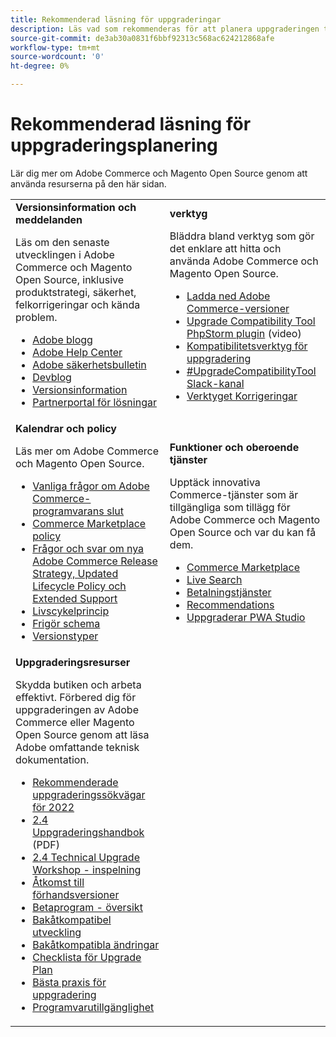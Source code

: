 ```yaml
---
title: Rekommenderad läsning för uppgraderingar
description: Läs vad som rekommenderas för att planera uppgraderingen till Adobe Commerce eller Magento Open Source.
source-git-commit: de3ab30a0831f6bbf92313c568ac624212868afe
workflow-type: tm+mt
source-wordcount: '0'
ht-degree: 0%

---
```



# Rekommenderad läsning för uppgraderingsplanering

Lär dig mer om Adobe Commerce och Magento Open Source genom att använda resurserna på den här sidan.

<table>
  <tbody>
    <tr>
      <td><strong>Versionsinformation och meddelanden</strong>
        <p>Läs om den senaste utvecklingen i Adobe Commerce och Magento Open Source, inklusive produktstrategi, säkerhet, felkorrigeringar och kända problem.</p>
          <ul>
            <li><a href="https://blog.adobe.com/">Adobe blogg</a></li>
            <li><a href="https://support.magento.com/hc/en-us">Adobe Help Center</a></li>
            <li><a href="https://helpx.adobe.com/security/products/magento/apsb22-12.html">Adobe säkerhetsbulletin</a></li>
            <li><a href="https://community.magento.com/t5/Magento-DevBlog/bg-p/devblog">Devblog</a></li>
            <li><a href="https://devdocs.magento.com/guides/v2.4/release-notes/bk-release-notes.html">Versionsinformation</a></li>
            <li><a href="https://solutionpartners.adobe.com/solution-partners.html">Partnerportal för lösningar</a></li>
          </ul>
        </td>
      <td><strong>verktyg</strong>
        <p>Bläddra bland verktyg som gör det enklare att hitta och använda Adobe Commerce och Magento Open Source.</p>
          <ul>
            <li><a href="https://magento.com/tech-resources/downloads">Ladda ned Adobe Commerce-versioner</li>
            <li><a href="https://experienceleague.adobe.com/docs/commerce-learn/tutorials/uct-phpstorm.html?lang=en">Upgrade Compatibility Tool PhpStorm plugin</a> (video)</li>
            <li><a href="https://experienceleague.adobe.com/docs/commerce-operations/upgrade-guide/upgrade-compatibility-tool/overview.html?lang=en">Kompatibilitetsverktyg för uppgradering</a></li>
            <li><a href="https://magentocommeng.slack.com/archives/C019Y143U9F">#UpgradeCompatibilityTool Slack-kanal</a></li>
            <li><a href="https://devdocs.magento.com/quality-patches/usage.html">Verktyget Korrigeringar</a></li>
          </ul>
      </td>
    </tr>
    <tr>
      <td><strong>Kalendrar och policy</strong>
        <p>Läs mer om Adobe Commerce och Magento Open Source.</p>
          <ul>
            <li><a href="https://support.magento.com/hc/en-us/articles/4965909814797-Adobe-Commerce-Software-End-of-Support-FAQ">Vanliga frågor om Adobe Commerce-programvarans slut</a></li>
            <li><a href="https://marketplacesupport.magento.com/hc/en-us/articles/4413722432653">Commerce Marketplace policy</a></li>
            <li><a href="https://support.magento.com/hc/en-us/articles/4409421516301-FAQ-for-New-Adobe-Commerce-Release-Strategy-and-Updated-Lifecycle-Policy">Frågor och svar om nya Adobe Commerce Release Strategy, Updated Lifecycle Policy och Extended Support</a></li>
            <li><a href="https://www.adobe.com/content/dam/cc/en/legal/terms/enterprise/pdfs/Adobe-Commerce-Software-Lifecycle-Policy.pdf">Livscykelprincip</a></li>
            <li><a href="https://devdocs.magento.com/release/">Frigör schema</a></li>
            <li><a href="https://devdocs.magento.com/release/policy/">Versionstyper</a></li>
          </ul>
        </td>
      <td><strong>Funktioner och oberoende tjänster</strong>
        <p>Upptäck innovativa Commerce-tjänster som är tillgängliga som tillägg för Adobe Commerce och Magento Open Source och var du kan få dem.</p>
          <ul>
            <li><a href="https://marketplace.magento.com/">Commerce Marketplace</a></li>
            <li><a href="https://marketplace.magento.com/magento-live-search.html">Live Search</a></li>
            <li><a href="https://marketplace.magento.com/magento-payment-services.html">Betalningstjänster</a></li>
            <li><a href="https://marketplace.magento.com/magento-product-recommendations.html">Recommendations</a></li>
            <li><a href="https://developer.adobe.com/commerce/pwa-studio/guides/upgrading-versions">Uppgraderar PWA Studio</a></li>
          </ul>
      </td>
    </tr>
    <tr>
      <td><strong>Uppgraderingsresurser</strong>
        <p>Skydda butiken och arbeta effektivt. Förbered dig för uppgraderingen av Adobe Commerce eller Magento Open Source genom att läsa Adobe omfattande teknisk dokumentation.</p>
          <ul>
            <li><a href="https://experienceleague.adobe.com/docs/commerce-operations/upgrade-guide/resources/recommended-upgrade-paths-2022.html?lang=en">Rekommenderade uppgraderingssökvägar för 2022</a></li>
            <li><a href="../../assets/upgrade-guide/adobe-commerce-2-4-upgrade-guide.pdf">2.4 Uppgraderingshandbok</a> (PDF)</li>
            <li><a href="https://experienceleague.adobe.com/docs/commerce-learn/tutorials/upgrade-workshop.html?lang=en">2.4 Technical Upgrade Workshop - inspelning</a></li>
            <li><a href="https://support.magento.com/hc/en-us/articles/360034120932">Åtkomst till förhandsversioner</a></li>
            <li><a href="https://devdocs.magento.com/release/beta-program.html">Betaprogram - översikt</a></li>
            <li><a href="https://devdocs.magento.com/contributor-guide/backward-compatible-development/index.html">Bakåtkompatibel utveckling</a></li>
            <li><a href="https://devdocs.magento.com/guides/v2.4/release-notes/backward-incompatible-changes/index.html">Bakåtkompatibla ändringar</a></li>
            <li><a href="https://support.magento.com/hc/en-us/articles/360057968951-Upgrade-plan-checklist-for-Adobe-Commerce">Checklista för Upgrade Plan</a></li>
            <li><a href="https://experienceleague.adobe.com/docs/commerce-operations/upgrade-guide/prepare/best-practices.html?lang=en">Bästa praxis för uppgradering</a></li>
            <li><a href="https://devdocs.magento.com/release/availability.html">Programvarutillgänglighet</a></li>
          </ul>
      </td>
      <td></td>
    </tr>
  </tbody>
</table>